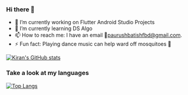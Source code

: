 ### Hi there 👋



- 🔭 I’m currently working on Flutter Android Studio Projects
- 🌱 I’m currently learning DS Algo 
- 📫 How to reach me: I have an email 📧paurushbatishfbd@gmail.com. 
- ⚡ Fun fact: Playing dance music can help ward off mosquitoes 🦟

[![Kiran's GitHub stats](https://github-readme-stats-blush-eight.vercel.app/api?username=kiranajith&count_private=true&show_icons=true&theme=merko)](https://github.com/anuraghazra/github-readme-stats)
<br />
### Take a look at my languages
[![Top Langs](https://github-readme-stats-blush-eight.vercel.app/api/top-langs/?username=kiranajith&layout=compact&langs_count=10&count_private=true)](https://github.com/anuraghazra/github-readme-stats)


